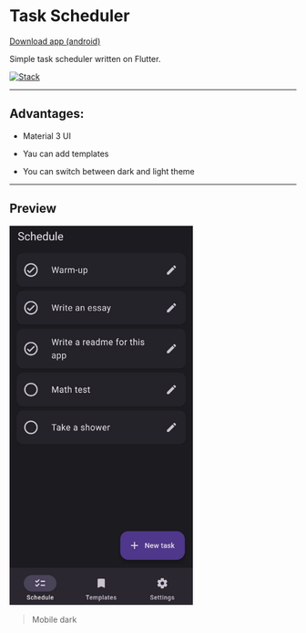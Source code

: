 # Task Scheduler

[Download app (android)](https://github.com/Gjils/task-scheduler/blob/main/preview/task-scheduler.apk)
  
Simple task scheduler written on Flutter.

[![Stack](https://skillicons.dev/icons?i=flutter)](https://skillicons.dev)

***

## Advantages:

* Material 3 UI

* Yau can add templates
 
* You can switch between dark and light theme

***
 
## Preview
  
<img src="https://github.com/Gjils/task-scheduler/blob/main/preview/mobile-dark.jpg" alt="Mobile dark" width="322"/>

> Mobile dark

